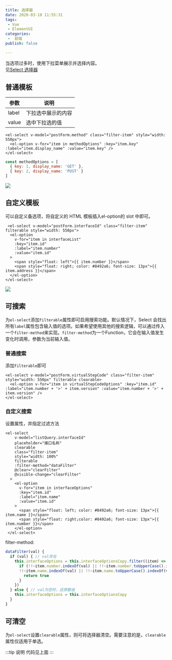 ```yaml
---
title: 选择器
date: 2020-03-18 11:55:31
tags:
 - Vue
 - ElementUI
categories:
 -  前端
publish: false

---
```


当选项过多时，使用下拉菜单展示并选择内容。
<br>
见[Select 选择器](https://element.eleme.cn/#/zh-CN/component/select)

## 普通模板

| 参数     | 说明   |
| -------- | ------ |
| label    | 下拉选中展示的内容 |
| value    | 选中下拉选的值 |

```vue
<el-select v-model="postForm.method" class="filter-item" style="width: 550px">
  <el-option v-for="item in methodOptions" :key="item.key" :label="item.display_name" :value="item.key" />
</el-select>
```

```js
const methodOptions = [
  { key: 1, display_name: 'GET' },
  { key: 2, display_name: 'POST' }
]
```
![](https://s2.ax1x.com/2020/02/14/1jaDvF.png)

## 自定义模板

可以自定义备选项，将自定义的 HTML 模板插入el-option的 slot 中即可。

```vue
 <el-select v-model="postForm.interfaceId" class="filter-item" filterable style="width: 550px">
  <el-option
    v-for="item in interfaceList"
    :key="item.id"
    :label="item.number"
    :value="item.id"
  >
    <span style="float: left">{{ item.number }}</span>
    <span style="float: right; color: #8492a6; font-size: 13px">{{ item.address }}</span>
  </el-option>
</el-select>
```
![](https://s2.ax1x.com/2020/02/15/1xreED.png)

## 可搜索
为`el-select`添加`filterable`属性即可启用搜索功能。默认情况下，Select 会找出所有`label`属性包含输入值的选项。如果希望使用其他的搜索逻辑，可以通过传入一个`filter-method`来实现。`filter-method`为一个Function，它会在输入值发生变化时调用，参数为当前输入值。

### 普通搜索

添加`filterable`即可
```vue
<el-select v-model="postForm.virtualStepCode" class="filter-item" style="width: 550px" filterable clearable>
  <el-option v-for="item in virtualStepCodeOptions" :key="item.id" :label="item.number + '>' + item.version" :value="item.number + '>' + item.version" />
</el-select>
```
### 自定义搜索

设置属性，并指定过滤方法

```vue
<el-select
    v-model="listQuery.interfaceId"
    placeholder="接口名称"
    clearable
    class="filter-item"
    style="width: 100%"
    filterable
    :filter-method="dataFilter"
    @clear="clearFilter"
    @visible-change="clearFilter"
  >
    <el-option
      v-for="item in interfaceOptions"
      :key="item.id"
      :label="item.name"
      :value="item.id"
    >
      <span style="float: left; color: #8492a6; font-size: 13px">{{ item.name }}</span>
      <span style="float: right;color: #8492a6; font-size: 13px">{{ item.number }}</span>
    </el-option>
 </el-select>
```

filter-method:
```js
dataFilter(val) {
  if (val) { // val存在
    this.interfaceOptions = this.interfaceOptionsCopy.filter((item) => {
      if (!!~item.number.indexOf(val) || !!~item.number.toUpperCase().indexOf(val.toUpperCase()) ||
      !!~item.name.indexOf(val) || !!~item.name.toUpperCase().indexOf(val.toUpperCase())) {
        return true
      }
    })
  } else { // val为空时，还原数组
    this.interfaceOptions = this.interfaceOptionsCopy
  }
}
```

## 可清空

为`el-select`设置`clearable`属性，则可将选择器清空。需要注意的是，`clearable`属性仅适用于单选。

:::tip 说明
代码见上面
:::




